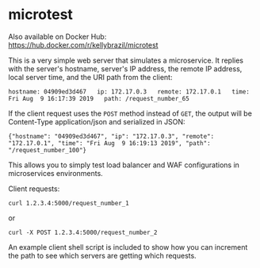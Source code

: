 # microtest

Also available on Docker Hub: https://hub.docker.com/r/kellybrazil/microtest

This is a very simple web server that simulates a microservice. It replies with the server's hostname, server's IP address, the remote IP address, local server time, and the URI path from the client:
```
hostname: 04909ed3d467   ip: 172.17.0.3   remote: 172.17.0.1   time: Fri Aug  9 16:17:39 2019   path: /request_number_65
```

If the client request uses the `POST` method instead of `GET`, the output will be Content-Type application/json and serialized in JSON:
```
{"hostname": "04909ed3d467", "ip": "172.17.0.3", "remote": "172.17.0.1", "time": "Fri Aug  9 16:19:13 2019", "path": "/request_number_100"}
```

This allows you to simply test load balancer and WAF configurations in microservices environments.

Client requests:
```
curl 1.2.3.4:5000/request_number_1
```
or
```
curl -X POST 1.2.3.4:5000/request_number_2
```

An example client shell script is included to show how you can increment the path to see which servers are getting which requests.
